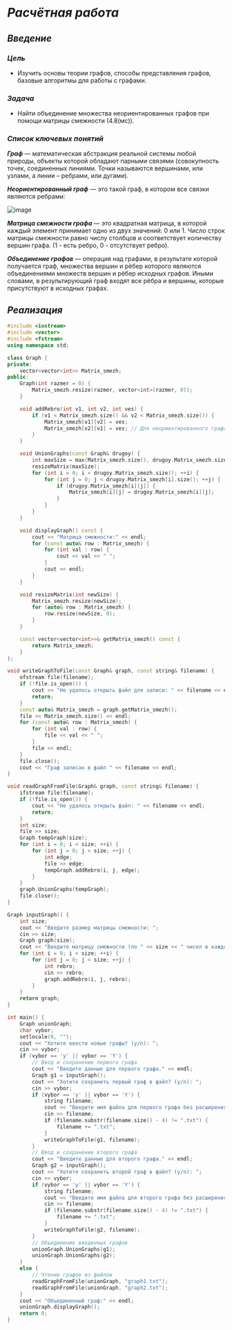 # <B><I> Расчётная работа</I></B>
## <B><I> Введение</I></B>
### <B><I> Цель</I></B>
- Изучить основы теории графов, способы представления графов, базовые алгоритмы для работы с графами. 
### <B><I> Задача</I></B>
- Найти объединение множества неориентированных графов при помощи матрицы смежности (4.8(мс)).
### <B><I> Список ключевых понятий</I></B>
<B><I> Граф</I></B> — математическая абстракция реальной системы любой природы, объекты которой обладают парными связями
(совокупность точек, соединенных линиями. Точки называются вершинами, или узлами, а линии – ребрами, или дугами).

<B><I> Неориентированный граф</I></B> — это такой граф, в котором все связки являются ребрами:

![image](https://github.com/iis-32170x/RPIIS/assets/144939061/d933719c-c61d-4f9c-8501-c0336eab2bc7)

<B><I> Матрица смежности графа</I></B> — это квадратная матрица, в которой каждый элемент принимает одно из двух значений: 0 или 1.
Число строк матрицы смежности равно числу столбцов и соответствует количеству вершин графа. (1 - есть ребро, 0 - отсутствует ребро).

<B><I> Объединение графов</I></B> — операция над графами, в результате которой получается граф, множества вершин и рёбер которого являются объединениями множеств вершин и рёбер исходных графов.
Иными словами, в результирующий граф входят все рёбра и вершины, которые присутствуют в исходных графах.
## <B><I> Реализация</I></B>
```cpp
#include <iostream>
#include <vector>
#include <fstream>
using namespace std;

class Graph {
private:
    vector<vector<int>> Matrix_smezh;
public:
    Graph(int razmer = 0) {
        Matrix_smezh.resize(razmer, vector<int>(razmer, 0));
    }

    void addRebro(int v1, int v2, int ves) {
        if (v1 < Matrix_smezh.size() && v2 < Matrix_smezh.size()) {
            Matrix_smezh[v1][v2] = ves;
            Matrix_smezh[v2][v1] = ves; // Для неориентированного графа
        }
    }

    void UnionGraphs(const Graph& drugoy) {
        int maxSize = max(Matrix_smezh.size(), drugoy.Matrix_smezh.size());
        resizeMatrix(maxSize);
        for (int i = 0; i < drugoy.Matrix_smezh.size(); ++i) {
            for (int j = 0; j < drugoy.Matrix_smezh[i].size(); ++j) {
                if (drugoy.Matrix_smezh[i][j]) {
                    Matrix_smezh[i][j] = drugoy.Matrix_smezh[i][j];
                }
            }
        }
    }

    void displayGraph() const {
        cout << "Матрица смежности:" << endl;
        for (const auto& row : Matrix_smezh) {
            for (int val : row) {
                cout << val << " ";
            }
            cout << endl;
        }
    }

    void resizeMatrix(int newSize) {
        Matrix_smezh.resize(newSize);
        for (auto& row : Matrix_smezh) {
            row.resize(newSize, 0);
        }
    }

    const vector<vector<int>>& getMatrix_smezh() const {
        return Matrix_smezh;
    }
};

void writeGraphToFile(const Graph& graph, const string& filename) {
    ofstream file(filename);
    if (!file.is_open()) {
        cout << "Не удалось открыть файл для записи: " << filename << endl;
        return;
    }
    const auto& Matrix_smezh = graph.getMatrix_smezh();
    file << Matrix_smezh.size() << endl;
    for (const auto& row : Matrix_smezh) {
        for (int val : row) {
            file << val << " ";
        }
        file << endl;
    }
    file.close();
    cout << "Граф записан в файл " << filename << endl;
}

void readGraphFromFile(Graph& graph, const string& filename) {
    ifstream file(filename);
    if (!file.is_open()) {
        cout << "Не удалось открыть файл: " << filename << endl;
        return;
    }
    int size;
    file >> size;
    Graph tempGraph(size);
    for (int i = 0; i < size; ++i) {
        for (int j = 0; j < size; ++j) {
            int edge;
            file >> edge;
            tempGraph.addRebro(i, j, edge);
        }
    }
    graph.UnionGraphs(tempGraph);
    file.close();
}

Graph inputGraph() {
    int size;
    cout << "Введите размер матрицы смежности: ";
    cin >> size;
    Graph graph(size);
    cout << "Введите матрицу смежности (по " << size << " чисел в каждой строке):" << endl;
    for (int i = 0; i < size; ++i) {
        for (int j = 0; j < size; ++j) {
            int rebro;
            cin >> rebro;
            graph.addRebro(i, j, rebro);
        }
    }
    return graph;
}

int main() {
    Graph unionGraph;
    char vybor;
    setlocale(0, "");
    cout << "Хотите ввести новые графы? (y/n): ";
    cin >> vybor;
    if (vybor == 'y' || vybor == 'Y') {
        // Ввод и сохранение первого графа
        cout << "Введите данные для первого графа." << endl;
        Graph g1 = inputGraph();
        cout << "Хотите сохранить первый граф в файл? (y/n): ";
        cin >> vybor;
        if (vybor == 'y' || vybor == 'Y') {
            string filename;
            cout << "Введите имя файла для первого графа без расширения: ";
            cin >> filename;
            if (filename.substr(filename.size() - 4) != ".txt") {
                filename += ".txt";
            }
            writeGraphToFile(g1, filename);
        }
        // Ввод и сохранение второго графа
        cout << "Введите данные для второго графа." << endl;
        Graph g2 = inputGraph();
        cout << "Хотите сохранить второй граф в файл? (y/n): ";
        cin >> vybor;
        if (vybor == 'y' || vybor == 'Y') {
            string filename;
            cout << "Введите имя файла для второго графа без расширения: ";
            cin >> filename;
            if (filename.substr(filename.size() - 4) != ".txt") {
                filename += ".txt";
            }
            writeGraphToFile(g2, filename);
        }
        // Объединение введенных графов
        unionGraph.UnionGraphs(g1);
        unionGraph.UnionGraphs(g2);
    }
    else {
        // Чтение графов из файлов
        readGraphFromFile(unionGraph, "graph1.txt");
        readGraphFromFile(unionGraph, "graph2.txt");
    }
    cout << "Объединенный граф:" << endl;
    unionGraph.displayGraph();
    return 0;
}
```
